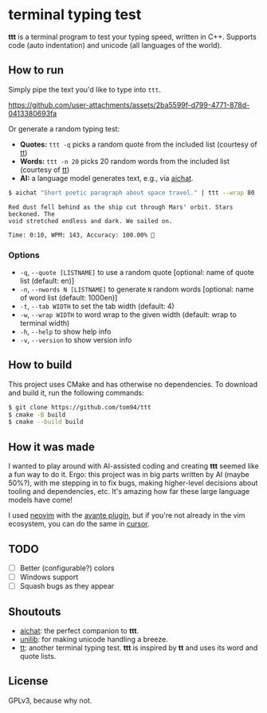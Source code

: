 # terminal typing test

**ttt** is a terminal program to test your typing speed, written in C++.
Supports code (auto indentation) and unicode (all languages of the world).

## How to run

Simply pipe the text you'd like to type into `ttt`.

https://github.com/user-attachments/assets/2ba5599f-d799-4771-878d-0413380693fa

Or generate a random typing test:
- **Quotes:** `ttt -q` picks a random quote from the included list (courtesy of [tt](https://github.com/lemnos/tt))
- **Words:** `ttt -n 20` picks 20 random words from the included list (courtesy of [tt](https://github.com/lemnos/tt))
- **AI:** a language model generates text, e.g., via [aichat](https://github.com/sigoden/aichat).
```bash
$ aichat "Short poetic paragraph about space travel." | ttt --wrap 80
```
```
Red dust fell behind as the ship cut through Mars' orbit. Stars beckoned. The
void stretched endless and dark. We sailed on.

Time: 0:10, WPM: 143, Accuracy: 100.00% 🎉
```

### Options

- `-q`, `--quote [LISTNAME]` to use a random quote [optional: name of quote list (default: en)]
- `-n`, `--nwords N [LISTNAME]` to generate `N` random words [optional: name of word list (default: 1000en)]
- `-t`, `--tab WIDTH` to set the tab width (default: 4)
- `-w`, `--wrap WIDTH` to word wrap to the given width (default: wrap to terminal width)
- `-h`, `--help` to show help info
- `-v`, `--version` to show version info

## How to build

This project uses CMake and has otherwise no dependencies.
To download and build it, run the following commands:

```bash
$ git clone https://github.com/tom94/ttt
$ cmake -B build
$ cmake --build build
```

## How it was made

I wanted to play around with AI-assisted coding and creating **ttt** seemed like a fun way to do it.
Ergo: this project was in big parts written by AI (maybe 50%?), with me stepping in to fix bugs, making higher-level decisions about tooling and dependencies, etc.
It's amazing how far these large language models have come!

I used [neovim](https://neovim.io/) with the [avante plugin](https://github.com/yetone/avante.nvim), but if you're not already in the vim ecosystem, you can do the same in [cursor](https://www.cursor.com/).

## TODO

- [ ] Better (configurable?) colors
- [ ] Windows support
- [ ] Squash bugs as they appear

## Shoutouts

- [aichat](https://github.com/sigoden/aichat): the perfect companion to **ttt**.
- [unilib](https://github.com/ufal/unilib): for making unicode handling a breeze.
- [tt](https://github.com/lemnos/tt): another terminal typing test. **ttt** is inspired by **tt** and uses its word and quote lists.

## License

GPLv3, because why not.
